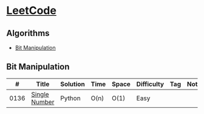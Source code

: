 # [LeetCode](https://leetcode.com/problemset/all/)

## Algorithms
* [Bit Manipulation](https://github.com/yutaro-shimizu/LeetCode-Solutions/blob/main/README.md#bit-manipulation)

## Bit Manipulation
|#         |Title           |Solution                  |	Time	|Space	|Difficulty	|Tag	|Note|
|----------|----------------|--------------------------|-------|-------|-----------|-----|----|
|0136      |[Single Number](https://leetcode.com/problems/single-number/)|Python|O(n)       |O(1)       |Easy            |    |    |

